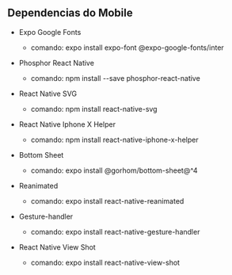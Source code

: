 ## Dependencias do Mobile

- Expo Google Fonts

  - comando:
    expo install expo-font @expo-google-fonts/inter

- Phosphor React Native

  - comando:
    npm install --save phosphor-react-native

- React Native SVG

  - comando:
    npm install react-native-svg

- React Native Iphone X Helper

  - comando:
    npm install react-native-iphone-x-helper

- Bottom Sheet

  - comando:
    expo install @gorhom/bottom-sheet@^4

- Reanimated

  - comando:
    expo install react-native-reanimated

- Gesture-handler

  - comando:
    expo install react-native-gesture-handler

- React Native View Shot
  - comando:
    expo install react-native-view-shot
